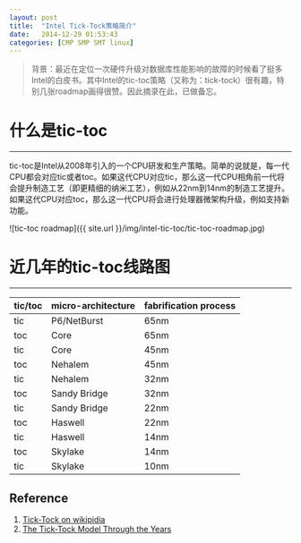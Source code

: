 ```yaml
---
layout: post
title:  "Intel Tick-Tock策略简介"
date:   2014-12-29 01:53:43
categories: [CMP SMP SMT linux]
---
```


>背景：最近在定位一次硬件升级对数据库性能影响的故障的时候看了挺多Intel的白皮书。其中Intel的tic-toc策略（又称为：tick-tock）很有趣，特别几张roadmap画得很赞。因此摘录在此，已做备忘。


# 什么是tic-toc
---

tic-toc是Intel从2008年引入的一个CPU研发和生产策略。简单的说就是，每一代CPU都会对应tic或者toc。如果这代CPU对应tic，那么这一代CPU相角前一代将会提升制造工艺（即更精细的纳米工艺），例如从22nm到14nm的制造工艺提升。如果这代CPU对应toc，那么这一代CPU将会进行处理器微架构升级，例如支持新功能。

![tic-toc roadmap]({{ site.url }}/img/intel-tic-toc/tic-toc-roadmap.jpg)


# 近几年的tic-toc线路图
---

tic/toc|micro-architecture|fabrification process
----|----|-----
tic|P6/NetBurst|65nm
toc|Core|65nm
tic|Core|45nm
toc|Nehalem|45nm
tic|Nehalem|32nm
toc|Sandy Bridge|32nm
tic|Sandy Bridge|22nm
toc|Haswell|22nm
tic|Haswell|14nm
toc|Skylake|14nm
tic|Skylake|10nm



## Reference

1. [Tick-Tock on wikipidia](http://en.wikipedia.org/wiki/Intel_Tick-Tock)
2. [The Tick-Tock Model Through the Years](http://www.intel.com/content/www/us/en/silicon-innovations/intel-tick-tock-model-general.html)
